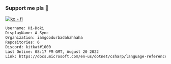 ### Support me pls 🙏

[![ko - fi](https://ko-fi.com/img/githubbutton_sm.svg)](https://ko-fi.com/O5O4D6DP7)

  ```txt
  Username: Hi-Doki
  DisplayName: A-Sync
  Organization: iamgoodurbadahahhaha
  Repositories: 6
  Discord: kitkat#1000
  Last Online: 08:17 PM GMT, August 20 2022
  Link: https://docs.microsoft.com/en-us/dotnet/csharp/language-reference/keywords/async
  ```       